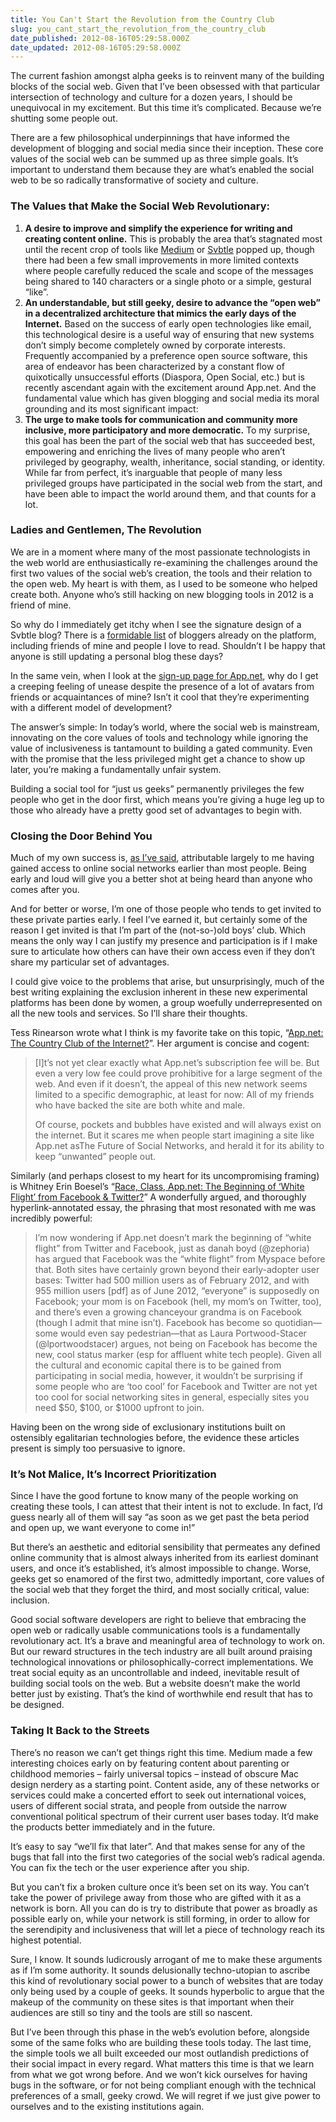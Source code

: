 ```yaml
---
title: You Can't Start the Revolution from the Country Club
slug: you_cant_start_the_revolution_from_the_country_club
date_published: 2012-08-16T05:29:58.000Z
date_updated: 2012-08-16T05:29:58.000Z
---
```


The current fashion amongst alpha geeks is to reinvent many of the building blocks of the social web. Given that I’ve been obsessed with that particular intersection of technology and culture for a dozen years, I should be unequivocal in my excitement. But this time it’s complicated. Because we’re shutting some people out.

There are a few philosophical underpinnings that have informed the development of blogging and social media since their inception. These core values of the social web can be summed up as three simple goals. It’s important to understand them because they are what’s enabled the social web to be so radically transformative of society and culture.

### The Values that Make the Social Web Revolutionary:

1. **A desire to improve and simplify the experience for writing and creating content online.** This is probably the area that’s stagnated most until the recent crop of tools like [Medium](http://medium.com/) or [Svbtle](http://svbtle.com) popped up, though there had been a few small improvements in more limited contexts where people carefully reduced the scale and scope of the messages being shared to 140 characters or a single photo or a simple, gestural “like”.
2. **An understandable, but still geeky, desire to advance the “open web” in a decentralized architecture that mimics the early days of the Internet.** Based on the success of early open technologies like email, this technological desire is a useful way of ensuring that new systems don’t simply become completely owned by corporate interests. Frequently accompanied by a preference open source software, this area of endeavor has been characterized by a constant flow of quixotically unsuccessful efforts (Diaspora, Open Social, etc.) but is recently ascendant again with the excitement around App.net. And the fundamental value which has given blogging and social media its moral grounding and its most significant impact:
3. **The urge to make tools for communication and community more inclusive, more participatory and more democratic.** To my surprise, this goal has been the part of the social web that has succeeded best, empowering and enriching the lives of many people who aren’t privileged by geography, wealth, inheritance, social standing, or identity. While far from perfect, it’s inarguable that people of many less privileged groups have participated in the social web from the start, and have been able to impact the world around them, and that counts for a lot.

### Ladies and Gentlemen, The Revolution

We are in a moment where many of the most passionate technologists in the web world are enthusiastically re-examining the challenges around the first two values of the social web’s creation, the tools and their relation to the open web. My heart is with them, as I used to be someone who helped create both. Anyone who’s still hacking on new blogging tools in 2012 is a friend of mine.

So why do I immediately get itchy when I see the signature design of a Svbtle blog? There is a [formidable list](http://svbtle.com) of bloggers already on the platform, including friends of mine and people I love to read. Shouldn’t I be happy that anyone is still updating a personal blog these days?

In the same vein, when I look at the [sign-up page for App.net](http://join.app.net/), why do I get a creeping feeling of unease despite the presence of a lot of avatars from friends or acquaintances of mine? Isn’t it cool that they’re experimenting with a different model of development?

The answer’s simple: In today’s world, where the social web is mainstream, innovating on the core values of tools and technology while ignoring the value of inclusiveness is tantamount to building a gated community. Even with the promise that the less privileged might get a chance to show up later, you’re making a fundamentally unfair system.

Building a social tool for “just us geeks” permanently privileges the few people who get in the door first, which means you’re giving a huge leg up to those who already have a pretty good set of advantages to begin with.

### Closing the Door Behind You

Much of my own success is, [as I’ve said](http://www.quora.com/Silicon-Valley/Why-is-Anil-Dash-well-known-in-Silicon-Valley), attributable largely to me having gained access to online social networks earlier than most people. Being early and loud will give you a better shot at being heard than anyone who comes after you.

And for better or worse, I’m one of those people who tends to get invited to these private parties early. I feel I’ve earned it, but certainly some of the reason I get invited is that I’m part of the (not-so-)old boys’ club. Which means the only way I can justify my presence and participation is if I make sure to articulate how others can have their own access even if they don’t share my particular set of advantages.

I could give voice to the problems that arise, but unsurprisingly, much of the best writing explaining the exclusion inherent in these new experimental platforms has been done by women, a group woefully underrepresented on all the new tools and services. So I’ll share their thoughts.

Tess Rinearson wrote what I think is my favorite take on this topic, “[App.net: The Country Club of the Internet?](http://tessrinearson.com/blog/?p=516)”. Her argument is concise and cogent:

> [I]t’s not yet clear exactly what App.net’s subscription fee will be. But even a very low fee could prove prohibitive for a large segment of the web. And even if it doesn’t, the appeal of this new network seems limited to a specific demographic, at least for now: All of my friends who have backed the site are both white and male.
> 
> Of course, pockets and bubbles have existed and will always exist on the internet. But it scares me when people start imagining a site like App.net asThe Future of Social Networks, and herald it for its ability to keep “unwanted” people out.

Similarly (and perhaps closest to my heart for its uncompromising framing) is Whitney Erin Boesel’s “[Race, Class, App.net: The Beginning of ‘White Flight’ from Facebook & Twitter?](http://thesocietypages.org/cyborgology/2012/08/09/race-class-app-net-the-beginning-of-white-flight-from-facebook-twitter/)” A wonderfully argued, and thoroughly hyperlink-annotated essay, the phrasing that most resonated with me was incredibly powerful:

> I’m now wondering if App.net doesn’t mark the beginning of “white flight” from Twitter and Facebook, just as danah boyd (@zephoria) has argued that Facebook was the “white flight” from Myspace before that. Both sites have certainly grown beyond their early-adopter user bases: Twitter had 500 million users as of February 2012, and with 955 million users [pdf] as of June 2012, “everyone” is supposedly on Facebook; your mom is on Facebook (hell, my mom’s on Twitter, too), and there’s even a growing chanceyour grandma is on Facebook (though I admit that mine isn’t). Facebook has become so quotidian—some would even say pedestrian—that as Laura Portwood-Stacer (@lportwoodstacer) argues, not being on Facebook has become the new, cool status marker (esp for affluent white tech people). Given all the cultural and economic capital there is to be gained from participating in social media, however, it wouldn’t be surprising if some people who are ‘too cool’ for Facebook and Twitter are not yet too cool for social networking sites in general, especially sites you need $50, $100, or $1000 upfront to join.

Having been on the wrong side of exclusionary institutions built on ostensibly egalitarian technologies before, the evidence these articles present is simply too persuasive to ignore.

### It’s Not Malice, It’s Incorrect Prioritization

Since I have the good fortune to know many of the people working on creating these tools, I can attest that their intent is not to exclude. In fact, I’d guess nearly all of them will say “as soon as we get past the beta period and open up, we want everyone to come in!”

But there’s an aesthetic and editorial sensibility that permeates any defined online community that is almost always inherited from its earliest dominant users, and once it’s established, it’s almost impossible to change. Worse, geeks get so enamored of the first two, admittedly important, core values of the social web that they forget the third, and most socially critical, value: inclusion.

Good social software developers are right to believe that embracing the open web or radically usable communications tools is a fundamentally revolutionary act. It’s a brave and meaningful area of technology to work on. But our reward structures in the tech industry are all built around praising technological innovations or philosophically-correct implementations. We treat social equity as an uncontrollable and indeed, inevitable result of building social tools on the web. But a website doesn’t make the world better just by existing. That’s the kind of worthwhile end result that has to be designed.

### Taking It Back to the Streets

There’s no reason we can’t get things right this time. Medium made a few interesting choices early on by featuring content about parenting or childhood memories – fairly universal topics – instead of obscure Mac design nerdery as a starting point. Content aside, any of these networks or services could make a concerted effort to seek out international voices, users of different social strata, and people from outside the narrow conventional political spectrum of their current user bases today. It’d make the products better immediately and in the future.

It’s easy to say “we’ll fix that later”. And that makes sense for any of the bugs that fall into the first two categories of the social web’s radical agenda. You can fix the tech or the user experience after you ship.

But you can’t fix a broken culture once it’s been set on its way. You can’t take the power of privilege away from those who are gifted with it as a network is born. All you can do is try to distribute that power as broadly as possible early on, while your network is still forming, in order to allow for the serendipity and inclusiveness that will let a piece of technology reach its highest potential.

Sure, I know. It sounds ludicrously arrogant of me to make these arguments as if I’m some authority. It sounds delusionally techno-utopian to ascribe this kind of revolutionary social power to a bunch of websites that are today only being used by a couple of geeks. It sounds hyperbolic to argue that the makeup of the community on these sites is that important when their audiences are still so tiny and the tools are still so nascent.

But I’ve been through this phase in the web’s evolution before, alongside some of the same folks who are building these tools today. The last time, the simple tools we all built exceeded our most outlandish predictions of their social impact in every regard. What matters this time is that we learn from what we got wrong before. And we won’t kick ourselves for having bugs in the software, or for not being compliant enough with the technical preferences of a small, geeky crowd. We will regret if we just give power to ourselves and to the existing institutions again.
